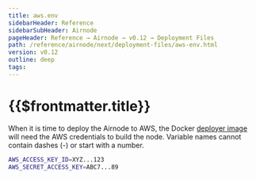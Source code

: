 ```yaml
---
title: aws.env
sidebarHeader: Reference
sidebarSubHeader: Airnode
pageHeader: Reference → Airnode → v0.12 → Deployment Files
path: /reference/airnode/next/deployment-files/aws-env.html
version: v0.12
outline: deep
tags:
---
```


<VersionWarning/>

<PageHeader/>

<SearchHighlight/>

<FlexStartTag/>

# {{$frontmatter.title}}

When it is time to deploy the Airnode to AWS, the Docker
[deployer image](/reference/airnode/next/docker/deployer-image.md) will need the
AWS credentials to build the node. Variable names cannot contain dashes (-) or
start with a number.

```bash
AWS_ACCESS_KEY_ID=XYZ...123
AWS_SECRET_ACCESS_KEY=ABC7...89
```

<FlexEndTag/>
